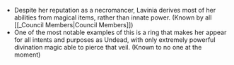 - Despite her reputation as a necromancer, Lavinia derives most of her abilities from magical items, rather than innate power. (Known by all [[_Council Members|Council Members]])
- One of the most notable examples of this is a ring that makes her appear for all intents and purposes as Undead, with only extremely powerful divination magic able to pierce that veil. (Known to no one at the moment)